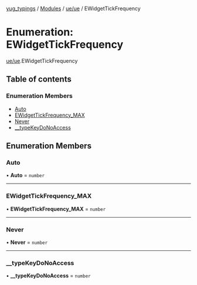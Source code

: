 [yug_typings](../README.md) / [Modules](../modules.md) / [ue/ue](../modules/ue_ue.md) / EWidgetTickFrequency

# Enumeration: EWidgetTickFrequency

[ue/ue](../modules/ue_ue.md).EWidgetTickFrequency

## Table of contents

### Enumeration Members

- [Auto](ue_ue.EWidgetTickFrequency.md#auto)
- [EWidgetTickFrequency\_MAX](ue_ue.EWidgetTickFrequency.md#ewidgettickfrequency_max)
- [Never](ue_ue.EWidgetTickFrequency.md#never)
- [\_\_typeKeyDoNoAccess](ue_ue.EWidgetTickFrequency.md#__typekeydonoaccess)

## Enumeration Members

### Auto

• **Auto** = `number`

___

### EWidgetTickFrequency\_MAX

• **EWidgetTickFrequency\_MAX** = `number`

___

### Never

• **Never** = `number`

___

### \_\_typeKeyDoNoAccess

• **\_\_typeKeyDoNoAccess** = `number`
